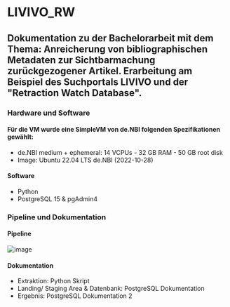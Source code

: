 # LIVIVO_RW
## Dokumentation zu der Bachelorarbeit mit dem Thema: Anreicherung von bibliographischen Metadaten zur Sichtbarmachung zurückgezogener Artikel.  Erarbeitung am Beispiel des Suchportals LIVIVO und der "Retraction Watch Database".

### Hardware und Software
#### Für die VM wurde eine SimpleVM von de.NBI folgenden Spezifikationen gewählt:
- de.NBI medium + ephemeral: 14 VCPUs - 32 GB RAM - 50 GB root disk
- Image: Ubuntu 22.04 LTS de.NBI (2022-10-28)

#### Software
- Python
- PostgreSQL 15 & pgAdmin4

### Pipeline und Dokumentation
#### Pipeline

![image](https://user-images.githubusercontent.com/15416032/221816524-4a4598ae-700e-406e-8543-56eb7d459830.png)

#### Dokumentation
- Extraktion: Python Skript
- Landing/ Staging Area & Datenbank: PostgreSQL Dokumentation
- Ergebnis: PostgreSQL Dokumentation 2
